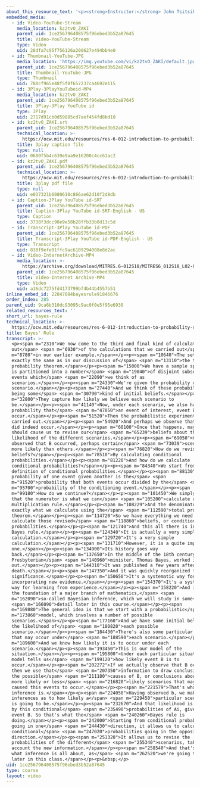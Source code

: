 ```yaml
---
about_this_resource_text: '<p><strong>Instructor:</strong> John Tsitsiklis</p>'
embedded_media:
  - id: Video-YouTube-Stream
    media_location: kz2tvO_ZAKI
    parent_uid: 1ce256796408575f96ebed3b52a87645
    title: Video-YouTube-Stream
    type: Video
    uid: 28dfa7c95f756126a200627e494bb4e0
  - id: Thumbnail-YouTube-JPG
    media_location: 'https://img.youtube.com/vi/kz2tvO_ZAKI/default.jpg'
    parent_uid: 1ce256796408575f96ebed3b52a87645
    title: Thumbnail-YouTube-JPG
    type: Thumbnail
    uid: 788cf965e48f5f0f657237ca4692e115
  - id: 3Play-3PlayYouTubeid-MP4
    media_location: kz2tvO_ZAKI
    parent_uid: 1ce256796408575f96ebed3b52a87645
    title: 3Play-3Play YouTube id
    type: 3Play
    uid: 2717d91cb0d59885cd7aef454fd8bd10
  - id: kz2tvO_ZAKI.srt
    parent_uid: 1ce256796408575f96ebed3b52a87645
    technical_location: >-
      https://ocw.mit.edu/resources/res-6-012-introduction-to-probability-spring-2018/part-i-the-fundamentals/bayes-rule/kz2tvO_ZAKI.srt
    title: 3play caption file
    type: null
    uid: 0680f5b4c639e9aa9e16200c4cc61ac2
  - id: kz2tvO_ZAKI.pdf
    parent_uid: 1ce256796408575f96ebed3b52a87645
    technical_location: >-
      https://ocw.mit.edu/resources/res-6-012-introduction-to-probability-spring-2018/part-i-the-fundamentals/bayes-rule/kz2tvO_ZAKI.pdf
    title: 3play pdf file
    type: null
    uid: e037321b6080610c866ae62d10f2d8db
  - id: Caption-3Play YouTube id-SRT
    parent_uid: 1ce256796408575f96ebed3b52a87645
    title: Caption-3Play YouTube id-SRT-English - US
    type: Caption
    uid: 3738f3dcc98e9e58b28ffb33b0d13c5d
  - id: Transcript-3Play YouTube id-PDF
    parent_uid: 1ce256796408575f96ebed3b52a87645
    title: Transcript-3Play YouTube id-PDF-English - US
    type: Transcript
    uid: 838f9efe01ffc9ac6109294008e8d2ac
  - id: Video-InternetArchive-MP4
    media_location: >-
      https://archive.org/download/MITRES.6-012S18/MITRES6_012S18_L02-08_300k.mp4
    parent_uid: 1ce256796408575f96ebed3b52a87645
    title: Video-Internet Archive-MP4
    type: Video
    uid: a16dc7275fd4173799bf4b44b4557b51
inline_embed_id: 22847884bayesrule91846676
order_index: 285
parent_uid: 9ca6b310dc93095c9ac0f0e5f95e6930
related_resources_text: ''
short_url: bayes-rule
technical_location: >-
  https://ocw.mit.edu/resources/res-6-012-introduction-to-probability-spring-2018/part-i-the-fundamentals/bayes-rule
title: Bayes' Rule
transcript: >-
  <p><span m="2310">We now come to the third and final kind of calculation
  out</span> <span m="6930">of the calculations that we carried out</span> <span
  m="8780">in our earlier example.</span></p><p><span m="10640">The setting is
  exactly the same as in our discussion of</span> <span m="13110">the total
  probability theorem.</span></p><p><span m="15000">We have a sample space which
  is partitioned into a number</span> <span m="19040">of disjoint subsets or
  events which</span> <span m="22090">we think of as
  scenarios.</span></p><p><span m="24330">We're given the probability of each
  scenario.</span></p><p><span m="27440">And we think of these probabilities as
  being some</span> <span m="30790">kind of initial beliefs.</span></p><p><span
  m="32800">They capture how likely we believe each scenario to
  be.</span></p><p><span m="41140">Now, under each scenario, we also have the
  probability that</span> <span m="47050">an event of interest, event B, will
  occur.</span></p><p><span m="51520">Then the probabilistic experiment is
  carried out.</span></p><p><span m="54920">And perhaps we observe that event B
  did indeed occur.</span></p><p><span m="60100">Once that happens, maybe this
  should cause us to revise our</span> <span m="65239">beliefs about the
  likelihood of the different scenarios.</span></p><p><span m="69050">Having
  observed that B occurred, perhaps certain</span> <span m="73039">scenarios are
  more likely than others.</span></p><p><span m="76820">How do we revise our
  beliefs?</span></p><p><span m="78510">By calculating conditional
  probabilities.</span></p><p><span m="81220">And how do we calculate
  conditional probabilities?</span></p><p><span m="84340">We start from the
  definition of conditional probabilities.</span></p><p><span m="88130">The
  probability of one event given another is the</span> <span
  m="91520">probability that both events occur divided by the</span> <span
  m="95700">probability of the conditioning event.</span></p><p><span
  m="99180">How do we continue?</span></p><p><span m="101450">We simply realize
  that the numerator is what we can</span> <span m="105200">calculate using the
  multiplication rule.</span></p><p><span m="108229">And the denominator is
  exactly what we calculate using the</span> <span m="112590">total probability
  theorem.</span></p><p><span m="114720">So we have everything we need to
  calculate those revised</span> <span m="118860">beliefs, or conditional
  probabilities.</span></p><p><span m="121740">And this all there is in the
  Bayes rule.</span></p><p><span m="124340">It is actually a very simple
  calculation.</span></p><p><span m="129720">It's a very simple
  calculation.</span></p><p><span m="131710">However, it is a quite important
  one.</span></p><p><span m="134900">Its history goes way
  back.</span></p><p><span m="137650">In the middle of the 18th century, a
  Presbyterian</span> <span m="140960">minister, Thomas Bayes, worked it
  out.</span></p><p><span m="144310">It was published a few years after his
  death.</span></p><p><span m="147350">And it was quickly reorganized for its
  significance.</span></p><p><span m="150650">It's a systematic way for
  incorporating new evidence.</span></p><p><span m="154370">It's a systematic
  way for learning from experience.</span></p><p><span m="158220">And it forms
  the foundation of a major branch of mathematics,</span> <span
  m="162090">so-called Bayesian inference, which we will study in some</span>
  <span m="166090">detail later in this course.</span></p><p><span
  m="169880">The general idea is that we start with a probabilistic</span> <span
  m="173860">model, which involves a number of possible
  scenarios.</span></p><p><span m="177160">And we have some initial beliefs on
  the likelihood of</span> <span m="180820">each possible
  scenario.</span></p><p><span m="184430">There's also some particular event
  that may occur under</span> <span m="188590">each scenario.</span></p><p><span
  m="189600">And we know how likely it is to occur under each
  scenario.</span></p><p><span m="193450">This is our model of the
  situation.</span></p><p><span m="195800">Under each particular situation, the
  model tells us</span> <span m="199120">how likely event B is to
  occur.</span></p><p><span m="202272">If we actually observe that B occurred,
  then we use that</span> <span m="207350">information to draw conclusions about
  the possible</span> <span m="211180">causes of B, or conclusions about the
  more likely or less</span> <span m="216820">likely scenarios that may have
  caused this events to occur.</span></p><p><span m="221579">That's what
  inference is.</span></p><p><span m="224050">Having observed b, we make
  inferences as to how likely a</span> <span m="229450">particular scenario, Ai,
  is going to be.</span></p><p><span m="232670">And that likelihood is captured
  by this conditional</span> <span m="235490">probabilities of Ai, given the
  event B. So that's what the</span> <span m="240260">Bayes rule is
  doing.</span></p><p><span m="242000">Starting from conditional probabilities
  going in one</span> <span m="244430">direction, it allows us to calculate
  conditional</span> <span m="247020">probabilities going in the opposite
  direction.</span></p><p><span m="251320">It allows us to revise the
  probabilities of the different</span> <span m="255340">scenarios, taking into
  account the new information.</span></p><p><span m="258540">And that's exactly
  what inference is all about, as</span> <span m="262520">we're going to see
  later in this class.</span></p><p>&nbsp;</p>
uid: 1ce256796408575f96ebed3b52a87645
type: course
layout: video
---
```

